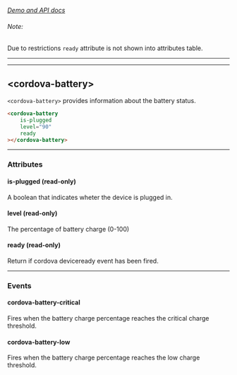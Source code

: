 _[Demo and API docs](https://adelarosab.github.io/cordova-battery)_
###### Note: 
Due to restrictions `ready` attribute is not shown into attributes table.

***
***

## &lt;cordova-battery&gt;

`<cordova-battery>` provides information about the battery status.

```html
<cordova-battery
    is-plugged
    level="90"
    ready
></cordova-battery>
```

---

### Attributes
 
#### is-plugged (read-only)
A boolean that indicates wheter the device is plugged in.
 
#### level (read-only)
The percentage of battery charge (0-100)

#### ready (read-only)
Return if cordova deviceready event has been fired.

---

### Events

#### cordova-battery-critical
Fires when the battery charge percentage reaches the critical charge threshold.

#### cordova-battery-low
Fires when the battery charge percentage reaches the low charge threshold.
